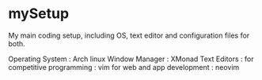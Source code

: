 # mySetup
My main coding setup, including OS, text editor and configuration files for both.

Operating System : Arch linux
Window Manager : XMonad
Text Editors :
  for competitive programming : vim
  for web and app development : neovim
